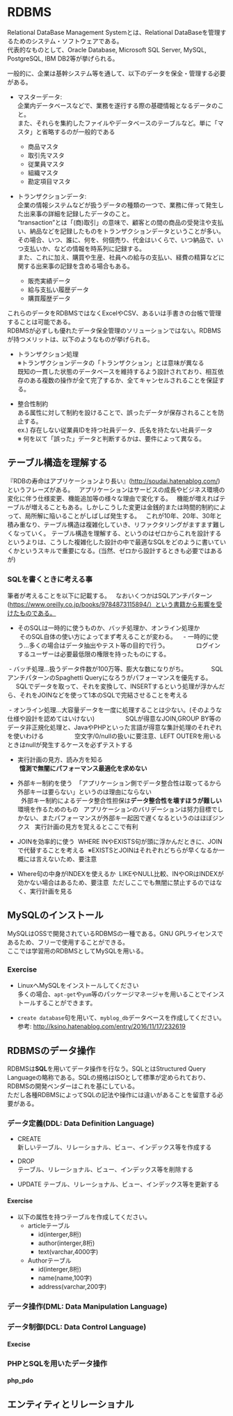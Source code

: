 # RDBMS
Relational DataBase Management Systemとは、Relational DataBaseを管理するためのシステム・ソフトウェアである。  
代表的なものとして、Oracle Database, Microsoft SQL Server, MySQL, PostgreSQL, IBM DB2等が挙げられる。  

一般的に、企業は基幹システム等を通して、以下のデータを保全・管理する必要がある。 

- マスターデータ:  
  企業内データベースなどで、業務を遂行する際の基礎情報となるデータのこと。  
  また、それらを集約したファイルやデータベースのテーブルなど。単に「マスタ」と省略するのが一般的である
  - 商品マスタ 
  - 取引先マスタ
  - 従業員マスタ
  - 組織マスタ
  - 勘定項目マスタ

- トランザクションデータ:  
  企業の情報システムなどが扱うデータの種類の一つで、業務に伴って発生した出来事の詳細を記録したデータのこと。  
  “transaction”とは「(商)取引」の意味で、顧客との間の商品の受発注や支払い、納品などを記録したものをトランザクションデータということが多い。  
  その場合、いつ、誰に、何を、何個売り、代金はいくらで、いつ納品で、いつ支払いか、などの情報を時系列に記録する。  
  また、これに加え、購買や生産、社員への給与の支払い、経費の精算などに関する出来事の記録を含める場合もある。
  - 販売実績データ
  - 給与支払い履歴データ
  - 購買履歴データ

これらのデータをRDBMSではなくExcelやCSV、あるいは手書きの台帳で管理することは可能である。  
RDBMSが必ずしも優れたデータ保全管理のソリューションではない。RDBMSが持つメリットは、以下のようなものが挙げられる。

- トランザクション処理  
  ※トランザクションデータの「トランザクション」とは意味が異なる  
  既知の一貫した状態のデータベースを維持するよう設計されており、相互依存のある複数の操作が全て完了するか、全てキャンセルされることを保証する。

- 整合性制約  
  ある属性に対して制約を設けることで、誤ったデータが保存されることを防止する。  
  ex.) 存在しない従業員IDを持つ社員データ、氏名を持たない社員データ  
  ※ 何を以て「誤った」データと判断するかは、要件によって異なる。

## テーブル構造を理解する
『RDBの寿命はアプリケーションより長い』(http://soudai.hatenablog.com/) というフレーズがある。  
アプリケーションはサービスの成長やビジネス環境の変化に伴う仕様変更、機能追加等の様々な理由で変化する。  
機能が増えればテーブルが増えることもある。しかしこうした変更は金銭的または時間的制約によって、局所解に陥いることがしばしば発生する。  
これが10年、20年、30年と積み重なり、テーブル構造は複雑化していき、リファクタリングがますます難しくなっていく。
テーブル構造を理解する、というのはゼロからこれを設計するというよりは、こうした複雑化した設計の中で最適なSQLをどのように書いていくかというスキルで重要になる。(当然、ゼロから設計するときも必要ではあるが)  

### SQLを書くときに考える事
筆者が考えることを以下に記載する。  
なおいくつかはSQLアンチパターン(https://www.oreilly.co.jp/books/9784873115894/）という書籍から影響を受けたものである。  

- そのSQLは一時的に使うものか、バッチ処理か、オンライン処理か  
  そのSQL自体の使い方によってまず考えることが変わる。
  
  - 一時的に使う…多くの場合はデータ抽出やテスト等の目的で行う。
                ログインするユーザーは必要最低限の権限を持ったものにする。
                
  - バッチ処理…扱うデータ件数が100万等、膨大な数になりがち。
              SQLアンチパターンのSpaghetti Queryになろうがパフォーマンスを優先する。
              SQLでデータを取って、それを変換して、INSERTするという処理が浮かんだら、それをJOINなどを使って1本のSQLで完結させることを考える

  - オンライン処理…大容量データを一度に処理することは少ない。(そのような仕様や設計を認めてはいけない)
                  SQLが得意なJOIN,GROUP BY等のデータ非正規化処理と、JavaやPHPといった言語が得意な集計処理のそれぞれを使いわける
                  空文字/0/nullの扱いに要注意、LEFT OUTERを用いるときはnullが発生するケースを必ずテストする

- 実行計画の見方、読み方を知る  
  **憶測で無闇にパフォーマンス最適化を求めない**

- 外部キー制約を使う
  「アプリケーション側でデータ整合性は取ってるから外部キーは要らない」というのは理由にならない  
   外部キー制約によるデータ整合性担保は**データ整合性を壊すほうが難しい**環境を作るためのもの
   アプリケーションのバリデーションは努力目標でしかない、またパフォーマンスが外部キー起因で遅くなるというのはほぼジンクス
   実行計画の見方を覚えるとここで有利

- JOINを効率的に使う
  WHERE INやEXISTS句が頭に浮かんだときに、JOINで代替することを考える
  ※EXISTSとJOINはそれぞれどちらが早くなるか一概には言えないため、要注意

- Where句の中身がINDEXを使えるか
  LIKEやNULL比較、INやORはINDEXが効かない場合はあるため、要注意
  ただしここでも無闇に禁止するのではなく、実行計画を見る
  
## MySQLのインストール
MySQLはOSSで開発されているRDBMSの一種である。GNU GPLライセンスであるため、フリーで使用することができる。  
ここでは学習用のRDBMSとしてMySQLを用いる。  

### Exercise
- LinuxへMySQLをインストールしてください  
  多くの場合、`apt-get`や`yum`等のパッケージマネージャを用いることでインストールすることができます。 

- `create database`句を用いて、`myblog_db`データベースを作成してください。  
  参考: http://ksino.hatenablog.com/entry/2016/11/17/232619

## RDBMSのデータ操作
RDBMSは**SQL**を用いてデータ操作を行なう。SQLとはStructured Query Languageの略称である。SQLの規格はISOとして標準が定められており、RDBMSの開発ベンダーはこれを基にしている。  
ただし各種RDBMSによってSQLの記法や操作には違いがあることを留意する必要がある。  

### データ定義(DDL: Data Definition Language)
- CREATE  
  新しいテーブル、リレーショナル、ビュー、インデックス等を作成する

- DROP  
  テーブル、リレーショナル、ビュー、インデックス等を削除する

- UPDATE
  テーブル、リレーショナル、ビュー、インデックス等を更新する

#### Exercise
- 以下の属性を持つテーブルを作成してください。  
  - articleテーブル  
    - id(interger,8桁)
    - author(interger,8桁)
    - text(varchar,4000字)
  - Authorテーブル
    - id(interger,8桁)
    - name(name,100字)
    - address(varchar,200字)

### データ操作(DML: Data Manipulation Language)

### データ制御(DCL: Data Control Language)

#### Execise

### PHPとSQLを用いたデータ操作

#### php_pdo

## エンティティとリレーショナル

